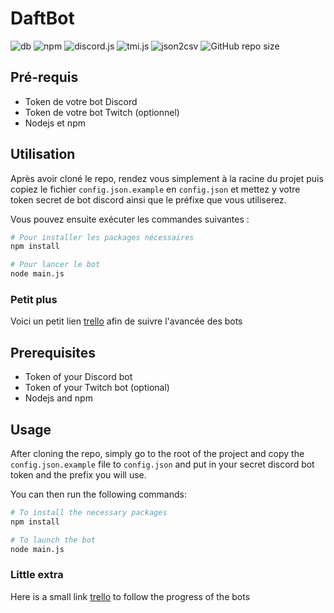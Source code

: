 # DaftBot


![db](https://img.shields.io/badge/daftbot-v1.4.2-red)
![npm](https://img.shields.io/npm/v/npm/latest)
![discord.js](https://img.shields.io/badge/discord.js-v14.7.0-green)
![tmi.js](https://img.shields.io/badge/tmi.js-v1.8.5-blue)
![json2csv](https://img.shields.io/badge/json2csv-v6.0.0.alpha.2-orange)
![GitHub repo size](https://img.shields.io/github/repo-size/vivimouret29/bot_discord?color=yellow)

## Pré-requis

- Token de votre bot Discord
- Token de votre bot Twitch (optionnel)
- Nodejs et npm

## Utilisation

Après avoir cloné le repo, rendez vous simplement à la racine du projet puis copiez le fichier `config.json.example` en `config.json` et mettez y votre token secret de bot discord ainsi que le préfixe que vous utiliserez. 
  
Vous pouvez ensuite exécuter les commandes suivantes :
  
```bash
# Pour installer les packages nécessaires
npm install

# Pour lancer le bot
node main.js
```

### Petit plus
  
Voici un petit lien [trello](https://trello.com/b/kdy25wXP/daftbot-mobbot) afin de suivre l'avancée des bots

  
## Prerequisites

- Token of your Discord bot
- Token of your Twitch bot (optional)
- Nodejs and npm

## Usage

After cloning the repo, simply go to the root of the project and copy the `config.json.example` file to `config.json` and put in your secret discord bot token and the prefix you will use. 
  
You can then run the following commands:
  
```bash
# To install the necessary packages
npm install

# To launch the bot
node main.js
```

### Little extra
  
Here is a small link [trello](https://trello.com/b/kdy25wXP/daftbot-mobbot) to follow the progress of the bots